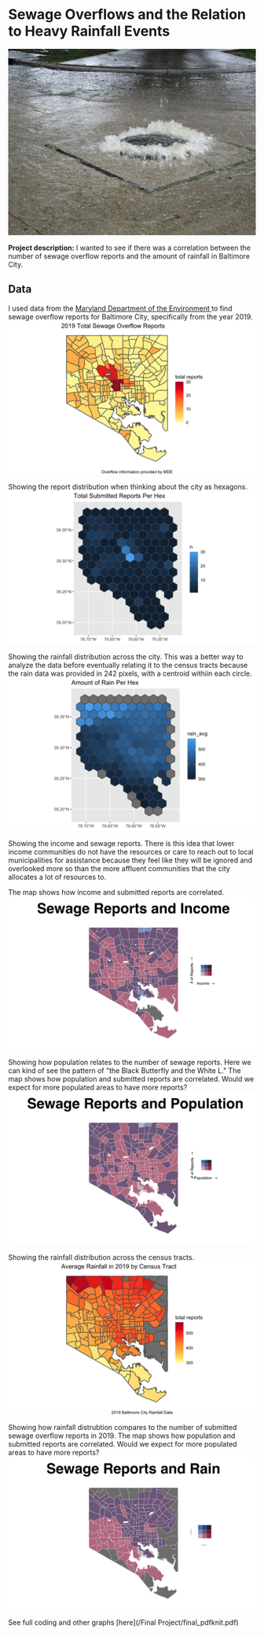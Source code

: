 # Sewage Overflows and the Relation to Heavy Rainfall Events

<img src= "/Final Project/BIN/1600px-Terrytown_LA_Deluge_July_2016_02.jpg">

**Project description:**  I wanted to see if there was a correlation between the number of sewage overflow reports and the amount of rainfall in Baltimore City. 

## Data
I used data from the [Maryland Department of the Environment ]([url](https://mde.maryland.gov/programs/water/compliance/pages/reportedseweroverflow.aspx)) to find sewage overflow reports for Baltimore City, specifically from the year 2019. 
<img src="/Final Project/BIN/reports.png?raw=true">


Showing the report distribution when thinking about the city as hexagons.
<img src="/Final Project/BIN/reportsbyhex.png?raw=true">


Showing the rainfall distribution across the city. This was a better way to analyze the data before eventually relating it to the census tracts because the rain data was provided in 242 pixels, with a centroid withiin each circle.
<img src="/Final Project/BIN/rainbyhex.png?raw=true">


Showing the income and sewage reports. There is this idea that lower income communities do not have the resources or care to reach out to local municipalities for assistance because they feel like they will be ignored and overlooked more so than the more affluent communities that the city allocates a lot of resources to.

The map shows how income and submitted reports are correlated. 
<img src="/Final Project/BIN/reportsandincome.png?raw=true">


Showing how population relates to the number of sewage reports. Here we can kind of see the pattern of "the Black Butterfly and the White L."
The map shows how population and submitted reports are correlated. Would we expect for more populated areas to have more reports?
<img src="/Final Project/BIN/reportsandpopulation.png?raw=true">


Showing the rainfall distribution across the census tracts. 
<img src="/Final Project/BIN/raindistribution by hex.png?raw=true">


Showing how rainfall distrubtion compares to the number of submitted sewage overflow reports in 2019.
The map shows how population and submitted reports are correlated. Would we expect for more populated areas to have more reports?
<img src="/Final Project/BIN/reportsandrain.png?raw=true">


See full coding and other graphs [here](/Final Project/final_pdfknit.pdf)

